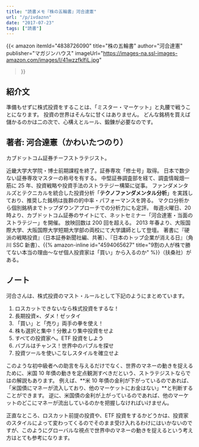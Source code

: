 ```yaml
---
title: "読書メモ『株の五輪書』河合達憲"
url: "/p/ivdaznn"
date: "2017-07-23"
tags: ["読書"]
---
```


{{< amazon
  itemId="4838726090"
  title="株の五輪書"
  author="河合達憲"
  publisher="マガジンハウス"
  imageUrl="https://images-na.ssl-images-amazon.com/images/I/41wzzfklfiL.jpg"
>}}

紹介文
----

準備もせずに株式投資をすることは、「ミスター・マーケット」と丸腰で戦うことになります。
投資の世界はそんなに甘くはありません。
どんな銘柄を買えば儲かるのかは二の次で、心構えとルール、鍛錬が必要なのです。


著者: 河合達憲（かわいたつのり）
----

カブドットコム証券チーフストラテジスト。

近畿大学大学院・博士前期課程を終了。証券専攻「修士号」取得。
日本で数少ない証券専攻マスターの称号を有する。
中堅証券調査部を経て、調査情報畑一筋に 25 年、投資戦略や投資手法のストラテジー構築に従事。
ファンダメンタルズとテクニカルを統合した投資分析「**テクノファンダメンタル分析**」を実践しており、推奨した銘柄は抜群の的中率・パフォーマンスを誇る。
マクロ分析から個別銘柄までトップダウンアプローチでの分析力にも定評。
毎週火曜日、20 時より、カブドットコム証券のサイトにて、ネットセミナー「河合達憲・当面のストラテジー」を開催。
放映回数は 200 回を超える。
2013 年春より、大阪国際大学、大阪国際大学短期大学部の両校にて大学講師として登壇。
著書に『硬派の戦略投資』（日本証券新聞社編、共著）、『日本のトップ企業が消える日』（角川 SSC 新書）、{{% amazon-inline id="4594065627" title="9割の人が株で勝てない本当の理由～なぜ個人投資家は「買い」から入るのか" %}}（扶桑社）がある。


ノート
----

河合さんは、株式投資のマスト・ルールとして下記のようにまとめています。

1. ロスカットできないなら株式投資をするな！
2. 長期投資×、ダメ！ゼッタイ
3. 「買い」と「売り」両手の拳を使え！
4. 株も選択と集中！分散より集中投資をせよ
5. すべての投資家へ。ETF 投資をしよう
6. バブルはチャンス！世界中のバブルを探せ
7. 投資ツールを使いこなしスタイルを確立せよ

このような初中級者への助言を与えるだけでなく、世界のマネーの動きを捉えるために、米国 10 年債の動きを定点観測すべきだという、ストラテジストならではの解説もあります。
例えば、**米 10 年債の金利が下がっているのであれば、「米国債にマネーが流入しており、他のマーケットにお金はない」**と判断することができます。
逆に、米国債の金利が上がっているのであれば、他のマーケットのどこにマネーが流出しているのかを把握しなければいけません。

正直なところ、ロスカット前提の投資や、ETF 投資をするかどうかは、投資家のスタイルによって変わってくるのでそのまま受け入れるわけにはいかないのですが、このようにグローバルな視点で世界中のマネーの動きを捉えるという考え方はとても参考になります。

